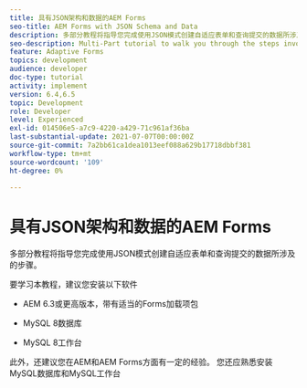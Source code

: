 ```yaml
---
title: 具有JSON架构和数据的AEM Forms
seo-title: AEM Forms with JSON Schema and Data
description: 多部分教程将指导您完成使用JSON模式创建自适应表单和查询提交的数据所涉及的步骤。
seo-description: Multi-Part tutorial to walk you through the steps involved in creating Adaptive Form with JSON schema and querying the submitted data.
feature: Adaptive Forms
topics: development
audience: developer
doc-type: tutorial
activity: implement
version: 6.4,6.5
topic: Development
role: Developer
level: Experienced
exl-id: 014506e5-a7c9-4220-a429-71c961af36ba
last-substantial-update: 2021-07-07T00:00:00Z
source-git-commit: 7a2bb61ca1dea1013eef088a629b17718dbbf381
workflow-type: tm+mt
source-wordcount: '109'
ht-degree: 0%

---
```


# 具有JSON架构和数据的AEM Forms

多部分教程将指导您完成使用JSON模式创建自适应表单和查询提交的数据所涉及的步骤。

要学习本教程，建议您安装以下软件

* AEM 6.3或更高版本，带有适当的Forms加载项包

* MySQL 8数据库

* MySQL 8工作台

此外，还建议您在AEM和AEM Forms方面有一定的经验。 您还应熟悉安装MySQL数据库和MySQL工作台
